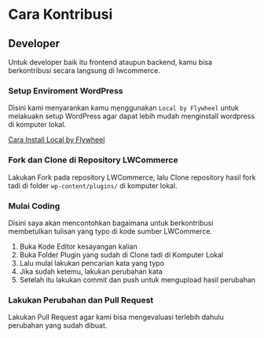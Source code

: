 
# Cara Kontribusi

## Developer

Untuk developer baik itu frontend ataupun backend, kamu bisa berkontribusi secara langsung di lwcommerce. 

### Setup Enviroment WordPress

Disini kami menyarankan kamu menggunakan `Local by Flywheel` untuk melakuakn setup WordPress agar dapat lebih mudah menginstall wordpress di komputer lokal.

[Cara Install Local by Flywheel ](https://torquemag.io/2020/05/how-to-use-local-by-flywheel/)

### Fork dan Clone di Repository LWCommerce

Lakukan Fork pada repository LWCommerce, lalu Clone repository hasil fork tadi di folder `wp-content/plugins/` di komputer lokal. 

### Mulai Coding

Disini saya akan mencontohkan bagaimana untuk berkontribusi membetulkan tulisan yang typo di kode sumber LWCommerce.

1. Buka Kode Editor kesayangan kalian
2. Buka Folder Plugin yang sudah di Clone tadi di Komputer Lokal
3. Lalu mulai lakukan pencarian kata yang typo
4. Jika sudah ketemu, lakukan perubahan kata
5. Setelah itu lakukan commit dan push untuk mengupload hasil perubahan

### Lakukan Perubahan dan Pull Request

Lakukan Pull Request agar kami bisa mengevaluasi terlebih dahulu perubahan yang sudah dibuat.